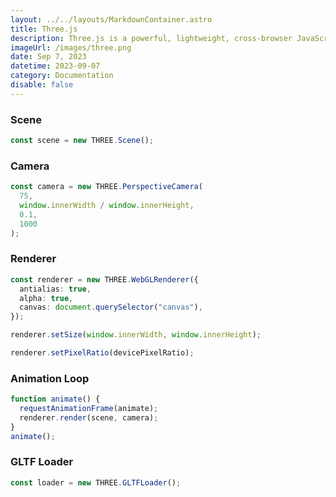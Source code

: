 ```yaml
---
layout: ../../layouts/MarkdownContainer.astro
title: Three.js
description: Three.js is a powerful, lightweight, cross-browser JavaScript library/API used to create and display animated 3D computer graphics on a Web browser. These graphics can be interactive and can be created, in part, with the help of the WebGL API.
imageUrl: /images/three.png
date: Sep 7, 2023
datetime: 2023-09-07
category: Documentation
disable: false
---
```


### Scene

```typescript
const scene = new THREE.Scene();
```

### Camera

```typescript
const camera = new THREE.PerspectiveCamera(
  75,
  window.innerWidth / window.innerHeight,
  0.1,
  1000
);
```

### Renderer

```typescript
const renderer = new THREE.WebGLRenderer({
  antialias: true,
  alpha: true,
  canvas: document.querySelector("canvas"),
});

renderer.setSize(window.innerWidth, window.innerHeight);

renderer.setPixelRatio(devicePixelRatio);
```

### Animation Loop

```typescript
function animate() {
  requestAnimationFrame(animate);
  renderer.render(scene, camera);
}
animate();
```

### GLTF Loader

```typescript
const loader = new THREE.GLTFLoader();
```
